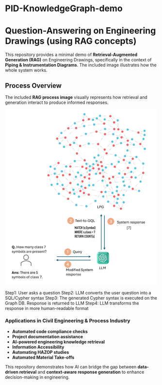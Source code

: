 # PID-KnowledgeGraph-demo

# Question-Answering on Engineering Drawings (using RAG concepts)

This repository provides a minimal demo of **Retrieval-Augmented Generation (RAG)** on Engineering Drawings, specifically in the context of **Piping & Instrumentation Diagrams**. The included image illustrates how the whole system works.  


## Process Overview  
The included **RAG process image** visually represents how retrieval and generation interact to produce informed responses. 
<!-- ![rag](./media/RAG.png)  -->
<img src="./media/RAG.png" alt="rag" width="500" />

Step1: User asks a question
Step2: LLM converts the user question into a SQL/Cypher syntax
Step3: The generated Cypher syntax is executed on the Graph DB. Response is returned to LLM
Step4: LLM transforms the response in more human-readable format

### Applications in Civil Engineering & Process Industry
- **Automated code compliance checks**  
- **Project documentation assistance**  
- **AI-powered engineering knowledge retrieval**  
- **Information Accessibility**
- **Automating HAZOP studies**
- **Automated Material Take-offs**


This repository demonstrates how AI can bridge the gap between **data-driven retrieval** and **context-aware response generation** to enhance decision-making in engineering.  
